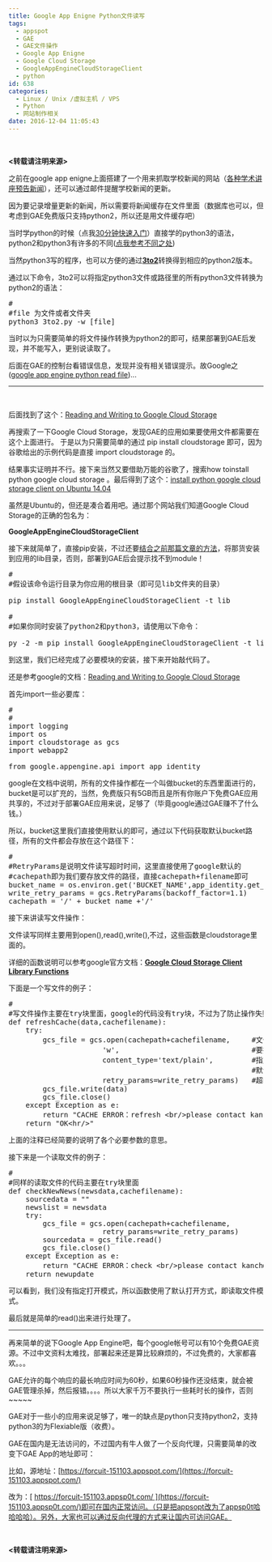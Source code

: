 ```yaml
---
title: Google App Enigne Python文件读写
tags:
  - appspot
  - GAE
  - GAE文件操作
  - Google App Enigne
  - Google Cloud Storage
  - GoogleAppEngineCloudStorageClient
  - python
id: 638
categories:
  - Linux / Unix /虚拟主机 / VPS
  - Python
  - 网站制作相关
date: 2016-12-04 11:05:43
---
```


&nbsp;

**&lt;转载请注明来源&gt;**

之前在google app enigne上面搭建了一个用来抓取学校新闻的网站（[各种学术讲座预告新闻](https://forcuit-151103.appspot.com/news_xueshu)），还可以通过邮件提醒学校新闻的更新。

因为要记录增量更新的新闻，所以需要将新闻缓存在文件里面（数据库也可以，但考虑到GAE免费版只支持python2，所以还是用文件缓存吧）

当时学python的时候（点我[30分钟快速入门](http://www.cnblogs.com/vamei/archive/2012/09/13/2682778.html)）直接学的python3的语法，python2和python3有许多的不同([点我参考不同之处](http://sebastianraschka.com/Articles/2014_python_2_3_key_diff.html))

当然python3写的程序，也可以方便的通过[**3to2**](https://pypi.python.org/pypi/3to2/1.1.1)转换得到相应的python2版本。

通过以下命令，3to2可以将指定python3文件或路径里的所有python3文件转换为python2的语法：
<pre class="lang:python decode:true ">#
#file 为文件或者文件夹
python3 3to2.py -w [file]
</pre>
当时以为只需要简单的将文件操作转换为python2的即可，结果部署到GAE后发现，并不能写入，更别说读取了。

后面在GAE的控制台看错误信息，发现并没有相关错误提示。故Google之([google app engine python read file](https://www.google.com.hk/search?newwindow=1&amp;safe=strict&amp;q=google+app+engine+python+read+file&amp;oq=Google+App+Engine+&amp;gs_l=serp.3.0.35i39k1j0l9.199.3152.0.4575.12.12.0.0.0.0.344.1898.0j6j2j1.9.0....0...1c.1.64.serp..3.9.1898...0i20k1.cSDLSUneB4s))...

* * *

&nbsp;

后面找到了这个：[Reading and Writing to Google Cloud Storage](https://cloud.google.com/appengine/docs/python/googlecloudstorageclient/read-write-to-cloud-storage)

再搜索了一下Google Cloud Storage，发现GAE的应用如果要使用文件都需要在这个上面进行。
于是以为只需要简单的通过 pip install cloudstorage 即可，因为谷歌给出的示例代码是直接 import cloudstorage 的。

结果事实证明并不行。接下来当然又要借助万能的谷歌了，搜索how toinstall python google cloud storage 。最后得到了这个：[install python google cloud storage client on Ubuntu 14.04](http://stackoverflow.com/questions/25100031/install-python-google-cloud-storage-client-on-ubuntu-14-04)

虽然是Ubuntu的，但还是凑合着用吧。通过那个网站我们知道Google Cloud Storage的正确的包名为：

**GoogleAppEngineCloudStorageClient**

接下来就简单了，直接pip安装，不过还要[结合之前那篇文章的方法](http://akakanch.com/archives/634)，将那货安装到应用的lib目录，否则，部署到GAE后会提示找不到module！
<pre class="lang:sh decode:true ">#
#假设该命令运行目录为你应用的根目录（即可见lib文件夹的目录）

pip install GoogleAppEngineCloudStorageClient -t lib

#
#如果你同时安装了python2和python3，请使用以下命令：

py -2 -m pip install GoogleAppEngineCloudStorageClient -t lib</pre>
到这里，我们已经完成了必要模块的安装，接下来开始敲代码了。

还是参考google的文档：[Reading and Writing to Google Cloud Storage](https://cloud.google.com/appengine/docs/python/googlecloudstorageclient/read-write-to-cloud-storage)

首先import一些必要库：
<pre class="lang:python decode:true ">#
#
import logging
import os
import cloudstorage as gcs
import webapp2

from google.appengine.api import app_identity</pre>
google在文档中说明，所有的文件操作都在一个叫做bucket的东西里面进行的，bucket是可以扩充的，当然，免费版只有5GB而且是所有你账户下免费GAE应用共享的，不过对于部署GAE应用来说，足够了（毕竟google通过GAE赚不了什么钱。）

所以，bucket这里我们直接使用默认的即可，通过以下代码获取默认bucket路径，所有的文件都会存放在这个路径下：
<pre class="lang:python decode:true">#
#RetryParams是说明文件读写超时时间，这里直接使用了google默认的
#cachepath即为我们要存放文件的路径，直接cachepath+filename即可
bucket_name = os.environ.get('BUCKET_NAME',app_identity.get_default_gcs_bucket_name())
write_retry_params = gcs.RetryParams(backoff_factor=1.1)
cachepath = '/' + bucket_name +'/'</pre>
接下来讲读写文件操作：

文件读写同样主要用到open(),read(),write(),不过，这些函数是cloudstorage里面的。

详细的函数说明可以参考google官方文档：[**Google Cloud Storage Client Library Functions**](https://cloud.google.com/appengine/docs/python/googlecloudstorageclient/functions#open)

下面是一个写文件的例子：
<pre class="lang:python decode:true">#
#写文件操作主要在try块里面，google的代码没有try块，不过为了防止操作失败，建议还是加上
def refreshCache(data,cachefilename):
    try:
        gcs_file = gcs.open(cachepath+cachefilename,     #文件名（要加上路径，否则会出错）
                      'w',                               #要执行的操作类型，这里是写操作，默认为读操作
                      content_type='text/plain',         #指定要以何种方式写入文件（仅在操作类型为w的时候有效）
                                                         #默认是以二进制方式写入，这里我们使用纯文本
                      retry_params=write_retry_params)   #超时设置
        gcs_file.write(data)
        gcs_file.close()
    except Exception as e:
        return "CACHE ERROR：refresh &lt;br/&gt;please contact kanch@akakanch.com&lt;hr/&gt;"
    return "OK&lt;hr/&gt;"</pre>
上面的注释已经简要的说明了各个必要参数的意思。

接下来是一个读取文件的例子：
<pre class="lang:python decode:true ">#
#同样的读取文件的代码主要在try块里面
def checkNewNews(newsdata,cachefilename):
    sourcedata = ""
    newslist = newsdata
    try:
        gcs_file = gcs.open(cachepath+cachefilename,
                      retry_params=write_retry_params)
        sourcedata = gcs_file.read()
        gcs_file.close()
    except Exception as e:
        return "CACHE ERROR：check &lt;br/&gt;please contact kanch@akakanch.com&lt;hr/&gt;"
    return newupdate</pre>
可以看到，我们没有指定打开模式，所以函数使用了默认打开方式，即读取文件模式。

最后就是简单的read()出来进行处理了。

* * *

再来简单的说下Google App Engine吧，每个google帐号可以有10个免费GAE资源。不过中文资料太难找，部署起来还是算比较麻烦的，不过免费的，大家都喜欢。。。

GAE允许的每个响应的最长响应时间为60秒，如果60秒操作还没结束，就会被GAE管理杀掉，然后报错。。。。所以大家千万不要执行一些耗时长的操作，否则~~~~~

GAE对于一些小的应用来说足够了，唯一的缺点是python只支持python2，支持python3的为Flexiable版（收费）。

GAE在国内是无法访问的，不过国内有牛人做了一个反向代理，只需要简单的改变下GAE App的地址即可：

比如，源地址：[https://forcuit-151103.appspot.com/](https://forcuit-151103.appspot.com/)

改为：[ https://forcuit-151103.appsp0t.com/ ](https://forcuit-151103.appsp0t.com/)即可在国内正常访问。（只是把appsopt改为了appsp0t哈哈哈哈）。另外，大家也可以通过反向代理的方式来让国内可访问GAE。

&nbsp;

**&lt;转载请注明来源&gt;**